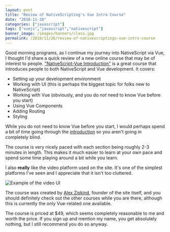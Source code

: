 ```yaml
---
layout: post
title: "Review of NativeScripting's Vue Intro Course"
date: "2018-11-26"
categories: ["javascript"]
tags: ["vuejs","javascript","nativescript"]
banner_image: /images/banners/class.jpg
permalink: /2018/11/26/review-of-nativescriptings-vue-intro-course
---
```


Good morning programs, as I continue my journey into NativeScript via Vue, I thought I'd share a quick review of a new online course that may be of interest to people. ["NativeScript-Vue Introduction"](https://nativescripting.com/course/nativescript-vue-introduction/) is a great course that introduces people to both NativeScript and Vue development. It covers:

* Setting up your development environment
* Working with UI (this is perhaps the biggest topic for folks new to NativeScript)
* Working with Vue (obviously, and you do *not* need to know Vue before you start)
* Using Vue Components
* Adding Routing
* Styling

While you do not need to know Vue before you start, I would perhaps spend a bit of time going through the [introduction](https://vuejs.org/v2/guide/) so you aren't going in completely blind. 

The course is very nicely paced with each section being roughly 2-3 minutes in length. This makes it much easier to learn at your own pace and spend some time playing around a bit while you learn. 

I also **really** like the video platform used on the site. It's one of the simplest platforms I've seen and I appreciate that it isn't too cluttered. 

<img src="https://static.raymondcamden.com/images/2018/11/vueintro.jpg" alt="Example of the video UI" class="imgborder imgcenter">

The course was created by [Alex Ziskind](https://twitter.com/digitalix), founder of the site itself, and you should definitely check out the other courses while you are there, although this is currently the only Vue-related one available. 

The course is priced at $49, which seems completely reasonable to me and worth the price. If you sign up and mention my name, you get absolutely nothing, but I still recommend you do so anyway. 